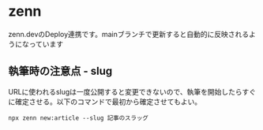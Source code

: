 # zenn

zenn.devのDeploy連携です。mainブランチで更新すると自動的に反映されるようになっています

## 執筆時の注意点 - slug

URLに使われるslugは一度公開すると変更できないので、執筆を開始したらすぐに確定させる。以下のコマンドで最初から確定させてもよい。

```
npx zenn new:article --slug 記事のスラッグ
```
